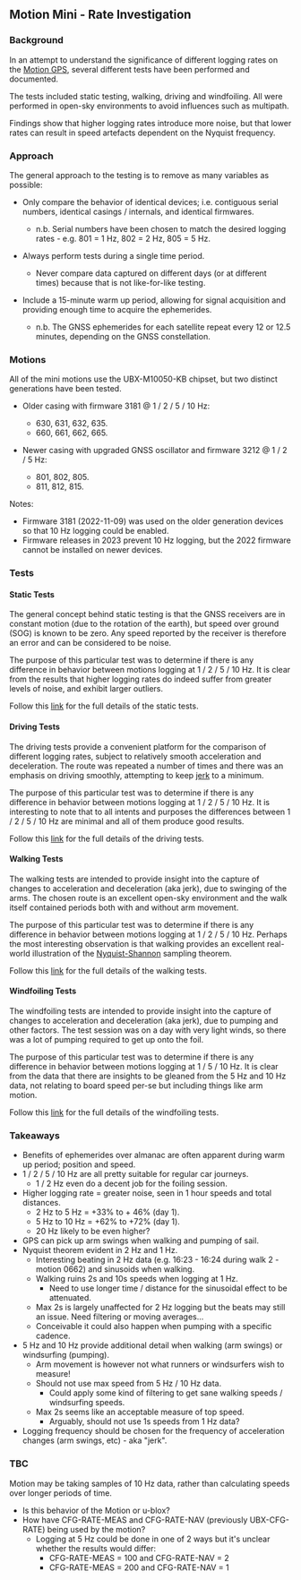 ## Motion Mini - Rate Investigation

### Background

In an attempt to understand the significance of different logging rates on the [Motion GPS](https://www.motion-gps.com/motion/index.html), several different tests have been performed and documented.

The tests included static testing, walking, driving and windfoiling.  All were performed in open-sky environments to avoid influences such as multipath.

Findings show that higher logging rates introduce more noise, but that lower rates can result in speed artefacts dependent on the Nyquist frequency.



### Approach

The general approach to the testing is to remove as many variables as possible:

- Only compare the behavior of identical devices; i.e. contiguous serial numbers, identical casings / internals, and identical firmwares.
  - n.b. Serial numbers have been chosen to match the desired logging rates - e.g. 801 = 1 Hz, 802 = 2 Hz, 805 = 5 Hz.

- Always perform tests during a single time period.
  - Never compare data captured on different days (or at different times) because that is not like-for-like testing.

- Include a 15-minute warm up period, allowing for signal acquisition and providing enough time to acquire the ephemerides.
  - n.b. The GNSS ephemerides for each satellite repeat every 12 or 12.5 minutes, depending on the GNSS constellation.




### Motions

All of the mini motions use the UBX-M10050-KB chipset, but two distinct generations have been tested.

- Older casing with firmware 3181 @ 1 / 2 / 5 / 10 Hz:
  - 630, 631, 632, 635.
  - 660, 661, 662, 665.

- Newer casing with upgraded GNSS oscillator and firmware 3212 @ 1 / 2 / 5 Hz:
  - 801, 802, 805.
  - 811, 812, 815.


Notes:

- Firmware 3181 (2022-11-09) was used on the older generation devices so that 10 Hz logging could be enabled.
- Firmware releases in 2023 prevent 10 Hz logging, but the 2022 firmware cannot be installed on newer devices.




### Tests

#### Static Tests

The general concept behind static testing is that the GNSS receivers are in constant motion (due to the rotation of the earth), but speed over ground (SOG) is known to be zero. Any speed reported by the receiver is therefore an error and can be considered to be noise.

The purpose of this particular test was to determine if there is any difference in behavior between motions logging at 1 / 2 / 5 / 10 Hz. It is clear from the results that higher logging rates do indeed suffer from greater levels of noise, and exhibit larger outliers.

Follow this [link](garden/README.md) for the full details of the static tests.



#### Driving Tests

The driving tests provide a convenient platform for the comparison of different logging rates, subject to relatively smooth acceleration and deceleration. The route was repeated a number of times and there was an emphasis on driving smoothly, attempting to keep [jerk](https://en.wikipedia.org/wiki/Jerk_(physics)) to a minimum.

The purpose of this particular test was to determine if there is any difference in behavior between motions logging at 1 / 2 / 5 / 10 Hz. It is interesting to note that to all intents and purposes the differences between 1 / 2 / 5 / 10 Hz are minimal and all of them produce good results.

Follow this [link](driving/README.md) for the full details of the driving tests.



#### Walking Tests

The walking tests are intended to provide insight into the capture of changes to acceleration and deceleration (aka jerk), due to swinging of the arms. The chosen route is an excellent open-sky environment and the walk itself contained periods both with and without arm movement.

The purpose of this particular test was to determine if there is any difference in behavior between motions logging at 1 / 2 / 5 / 10 Hz. Perhaps the most interesting observation is that walking provides an excellent real-world illustration of the [Nyquist-Shannon](https://en.wikipedia.org/wiki/Nyquist%E2%80%93Shannon_sampling_theorem) sampling theorem.

Follow this [link](walking/README.md) for the full details of the walking tests.



#### Windfoiling Tests

The windfoiling tests are intended to provide insight into the capture of changes to acceleration and deceleration (aka jerk), due to pumping and other factors. The test session was on a day with very light winds, so there was a lot of pumping required to get up onto the foil.

The purpose of this particular test was to determine if there is any difference in behavior between motions logging at 1 / 5 / 10 Hz. It is clear from the data that there are insights to be gleaned from the 5 Hz and 10 Hz data, not relating to board speed per-se but including things like arm motion.

Follow this [link](windfoiling/README.md) for the full details of the windfoiling tests.



### Takeaways

- Benefits of ephemerides over almanac are often apparent during warm up period; position and speed.
- 1 / 2 / 5 / 10 Hz are all pretty suitable for regular car journeys.
  - 1 / 2 Hz even do a decent job for the foiling session.
- Higher logging rate = greater noise, seen in 1 hour speeds and total distances.
  - 2 Hz to 5 Hz = +33% to + 46% (day 1).
  - 5 Hz to 10 Hz = +62% to +72% (day 1).
  - 20 Hz likely to be even higher?
- GPS can pick up arm swings when walking and pumping of sail.
- Nyquist theorem evident in 2 Hz and 1 Hz.
  - Interesting beating in 2 Hz data (e.g. 16:23 - 16:24 during walk 2 - motion 0662) and sinusoids when walking.
  - Walking ruins 2s and 10s speeds when logging at 1 Hz.
    - Need to use longer time / distance for the sinusoidal effect to be attenuated.
  - Max 2s is largely unaffected for 2 Hz logging but the beats may still an issue. Need filtering or moving averages...
  - Conceivable it could also happen when pumping with a specific cadence.
- 5 Hz and 10 Hz provide additional detail when walking (arm swings) or windsurfing (pumping).
  - Arm movement is however not what runners or windsurfers wish to measure!
  - Should not use max speed from 5 Hz / 10 Hz data.
    - Could apply some kind of filtering to get sane walking speeds / windsurfing speeds.
  - Max 2s seems like an acceptable measure of top speed.
    - Arguably, should not use 1s speeds from 1 Hz data?
- Logging frequency should be chosen for the frequency of acceleration changes (arm swings, etc) - aka "jerk".



### TBC

Motion may be taking samples of 10 Hz data, rather than calculating speeds over longer periods of time.

- Is this behavior of the Motion or u-blox?
- How have CFG-RATE-MEAS and CFG-RATE-NAV (previously UBX-CFG-RATE) being used by the motion?
  - Logging at 5 Hz could be done in one of 2 ways but it's unclear whether the results would differ:
    - CFG-RATE-MEAS = 100 and CFG-RATE-NAV = 2
    - CFG-RATE-MEAS = 200 and CFG-RATE-NAV = 1
